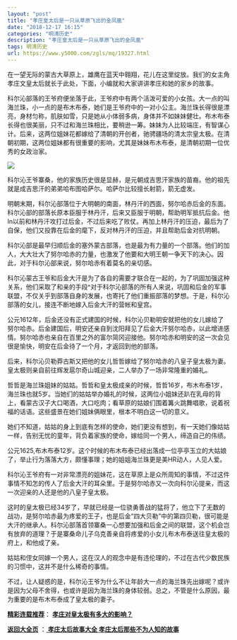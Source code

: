 ```yaml
---
layout: "post"
title: "孝庄皇太后是一只从草原飞出的金凤凰"
date: "2018-12-17 16:15"
categories: "明清历史"
description: "孝庄皇太后是一只从草原飞出的金凤凰"
tags: 明清历史
url: https://www.y5000.com/zgls/mq/19327.html
---
```






在一望无际的蒙古大草原上，雄鹰在蓝天中翱翔，花儿在这里绽放。我们的女主角孝庄文皇太后就长于此处，下面，小编就和大家讲讲孝庄和她的家乡的故事。

科尔沁部落的王爷府便坐落于此，王爷府中有两个活泼可爱的小女孩。大一点的叫海兰珠，小一点的是布木布泰，她们是王爷府中的一对小公主。海兰珠长得很是漂亮，身材匀称，肌肤如雪，只是她从小体弱多病，身体并不如妹妹健壮。布木布泰长得也很美丽，只不过和海兰珠相比，要稍逊一筹。妹妹为人比较端庄，有智谋心计。后来，这两位姐妹花都嫁给了清朝的开创者，驰骋疆场的清太宗皇太极。在清朝初期，这两位姐妹都有很重要的影响，尤其是妹妹布木布泰，是清朝初期一位优秀的女政治家。

![](https://img.y5000.com/uploads/allimg/170414/6-1F414102553J9.jpg)

科尔沁王爷寨桑，他的家族历史很是显赫，是元朝成吉思汗家族的苗裔。他的祖先就是成吉思汗的弟弟哈布图哈萨尔。哈萨尔比较擅长射箭，箭无虚发。

明朝末期，科尔沁部落位于大明朝的南面，林丹汗的西面，努尔哈赤后金的东面。科尔沁部的部落长原本臣服于林丹汗，后来又臣服于明朝，帮助明军抵抗后金。他In以前和林丹汗攻打过后金，不过后来吃了败仗。再加上林丹汗的压迫，最后为了自保，他们又投靠在后金的麾下，反对林丹汗的压迫，并且帮助后金对抗明朝。

科尔沁部是最早归顺后金的塞外蒙古部落，也是最为有力量的一个部落。他们的加人，大大壮大了努尔哈赤的力量，也激发了他要和大明王朝一争天下的决心。因此，对于科尔沁部来说，努尔哈赤有着莫名的亲切感。

科尔沁蒙古王爷和后金大汗是为了各自的需要才联合在一起的，为了巩固加强这种关系，他们采取了和亲的手段^对于科尔沁部落的所有人来说，巩固和后金的军事联盟，不仅关乎到部落自身的发展，也寄托了他们重振部落的梦想。于是，科尔沁部落的女儿，接连不断地嫁入后金大汗的营帐和皇宫。

公元1612年，后金还没有正式建国的时候，科尔沁贝勒明安就把他的女儿嫁给了努尔哈赤。后金建国后，明安还亲自到沈阳拜见了后金大汗努尔哈赤，以此增进感情。努尔哈赤也亲自在百里之外的富尔简冈迎接他。努尔哈赤和明安的这一次会见很是愉快，明安在后金待了一个月，才返回到他的部落。

后来，科尔沁贝勒莽古斯又把他的女儿哲哲嫁给了努尔哈赤的八皇子皇太极为妻。皇太极则亲自前往辉发扈尔奇山城迎亲，二人举办了一场非常隆重的婚礼。

哲哲是海兰珠姐妹的姑姑。哲哲和皇太极成亲的时候，哲哲16岁，布木布泰1岁，海兰珠也就5岁。当她们的姑姑举办婚礼的时候，这两位小姐妹还趴在乳母的背上，看蒙古汉子大口喝酒，大口吃肉；看草原的姑娘们围着篝火跳舞唱歌，说着祝福的话语。这些盛景在她们姐妹俩眼里，根本不明白这一切的意义。

她们不知道，姑姑的身上到底有怎样的使命，她们更没有想到，有一天她们像姑姑一样，告别无忧的童年，背负着家族的使命，嫁给同一个男人，缔造自己的伟绩。

公元1625,布木布泰12岁。这个时候的布木布泰已经出落成一位亭亭玉立的大姑娘了，举止行为落落大方，颇懂事理；她的姐姐海兰珠更是美HR动人，人见人爱。

科尔沁王爷府有一对非常漂亮的姐妹花，这在草原上是众所周知的事情，不过这件事情不知怎的传人了后金大汗的耳朵里。于是努尔哈赤又一次向科尔沁提亲，而这一次迎亲的人还是他的八皇子皇太极。

这时的皇太极已经34岁了，早就已经是一位骁勇善战的猛将了，他立下了无数的战功，是努尔哈赤最为疼爱的王子，也是后金“四大贝勒”中的第四贝勒，很可能是大汗的继承人。科尔沁部落首领寨桑一心想要加强和后金之间的联盟，这个机会岂有放弃的道理？于是寨桑命儿子乌克善亲自将疼爱的小女儿布木布泰送往皇太极的府上，和他成了亲。

姑姑和侄女同嫁一个男人，这在汉人的观念中是有违伦理的，不过在古代少数民族的习惯中，这并不是什么稀奇的事情。

不过，让人疑惑的是，科尔沁王爷为什么不让年龄大一点的海兰珠先出嫁呢？或许是因为父母不舍得，也或许是因为海兰珠的身体较弱。总之，不管是什么原因，最为重要的是布木布泰成了皇太极的妻子。

[**精彩连载推荐**](https://www.y5000.com/zgls/mq/19301.html)：
**[孝庄对皇太极有多大的影响？](https://www.y5000.com/zgls/mq/19328.html)**

**[返回大全页](https://www.y5000.com/zgls/mq/19314.html)** ：[ **孝庄太后故事大全
孝庄太后那些不为人知的故事**](https://www.y5000.com/zgls/mq/19340.html)

